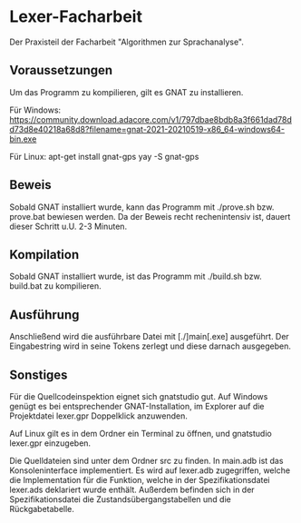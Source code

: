 # Lexer-Facharbeit
Der Praxisteil der Facharbeit "Algorithmen zur Sprachanalyse".

## Voraussetzungen
Um das Programm zu kompilieren, gilt es GNAT zu installieren.

Für Windows:
    https://community.download.adacore.com/v1/797dbae8bdb8a3f661dad78dd73d8e40218a68d8?filename=gnat-2021-20210519-x86_64-windows64-bin.exe

Für Linux:
    apt-get install gnat-gps
    yay -S gnat-gps


## Beweis
Sobald GNAT installiert wurde, kann das Programm mit
    ./prove.sh
bzw.
    prove.bat
bewiesen werden.
Da der Beweis recht rechenintensiv ist, dauert dieser Schritt u.U. 2-3 Minuten.


## Kompilation
Sobald GNAT installiert wurde, ist das Programm mit
    ./build.sh
bzw.
    build.bat
zu kompilieren.


## Ausführung
Anschließend wird die ausführbare Datei mit
    [./]main[.exe] <Eingabestring>
ausgeführt.
Der Eingabestring wird in seine Tokens zerlegt und diese darnach ausgegeben.


## Sonstiges
Für die Quellcodeinspektion eignet sich
    gnatstudio
gut.
Auf Windows genügt es bei entsprechender GNAT-Installation, im Explorer auf die
Projektdatei lexer.gpr Doppelklick anzuwenden.

Auf Linux gilt es in dem Ordner ein Terminal zu öffnen, und
    gnatstudio lexer.gpr
einzugeben.

Die Quelldateien sind unter dem Ordner src zu finden.
In main.adb ist das Konsoleninterface implementiert.
Es wird auf lexer.adb zugegriffen, welche die Implementation für die Funktion,
welche in der Spezifikationsdatei lexer.ads deklariert wurde enthält.
Außerdem befinden sich in der Spezifikationsdatei die Zustandsübergangstabellen
und die Rückgabetabelle.
